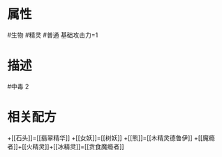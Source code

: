 # 属性
#生物 
#精灵 
#普通 
基础攻击力=1
# 描述
#中毒 2
# 相关配方
+[[石头]]=[[翡翠精华]]
+[[女妖]]=[[树妖]]
+[[熊]]=[[木精灵德鲁伊]]
+[[魔瘾者]]+[[火精灵]]+[[冰精灵]]=[[贪食魔瘾者]]